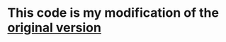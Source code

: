 # This code is my modification of the [original version](https://github.com/JointFuse/CPP_learnings/tree/main/libs%20you%20will%20need/GUI%20original%20(many%20bugs%20to%20solve))
